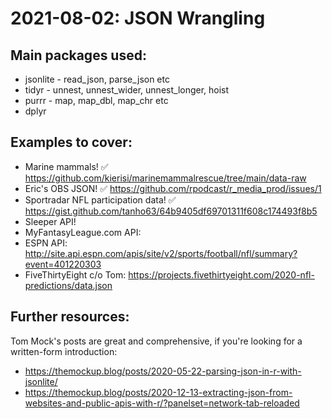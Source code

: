 # 2021-08-02: JSON Wrangling

## Main packages used:

- jsonlite - read_json, parse_json etc
- tidyr - unnest, unnest_wider, unnest_longer, hoist
- purrr - map, map_dbl, map_chr etc
- dplyr

## Examples to cover:

- Marine mammals! ✅ https://github.com/kierisi/marinemammalrescue/tree/main/data-raw 
- Eric's OBS JSON! ✅ https://github.com/rpodcast/r_media_prod/issues/1 
- Sportradar NFL participation data! ✅ https://gist.github.com/tanho63/64b9405df69701311f608c174493f8b5
- Sleeper API! 
- MyFantasyLeague.com API: 
- ESPN API: http://site.api.espn.com/apis/site/v2/sports/football/nfl/summary?event=401220303
- FiveThirtyEight c/o Tom: https://projects.fivethirtyeight.com/2020-nfl-predictions/data.json

## Further resources:

Tom Mock's posts are great and comprehensive, if you're looking for a written-form introduction: 

- https://themockup.blog/posts/2020-05-22-parsing-json-in-r-with-jsonlite/
- https://themockup.blog/posts/2020-12-13-extracting-json-from-websites-and-public-apis-with-r/?panelset=network-tab-reloaded
